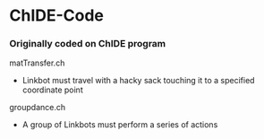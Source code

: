 # ChIDE-Code
### Originally coded on ChIDE program

matTransfer.ch
- Linkbot must travel with a hacky sack touching it to a specified coordinate point

groupdance.ch
- A group of Linkbots must perform a series of actions
